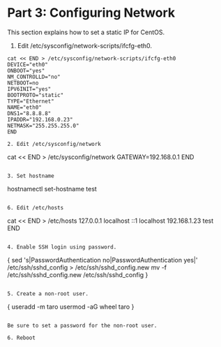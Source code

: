 # Part 3: Configuring Network

This section explains how to set a static IP for CentOS.

1. Edit /etc/sysconfig/network-scripts/ifcfg-eth0.

```
cat << END > /etc/sysconfig/network-scripts/ifcfg-eth0
DEVICE="eth0"
ONBOOT="yes"
NM_CONTROLLD="no"
NETBOOT=no
IPV6INIT="yes"
BOOTPROTO="static"
TYPE="Ethernet"
NAME="eth0"
DNS1="8.8.8.8"
IPADDR="192.168.0.23"
NETMASK="255.255.255.0"
END

2. Edit /etc/sysconfig/network

```
cat << END > /etc/sysconfig/network
GATEWAY=192.168.0.1
END
```

3. Set hostname

```
hostnamectl set-hostname test
```

6. Edit /etc/hosts

```
cat << END > /etc/hosts
127.0.0.1	localhost
::1		localhost
192.168.1.23	test
END
```

4. Enable SSH login using password.

```
{
sed 's|PasswordAuthentication no|PasswordAuthentication yes|' /etc/ssh/sshd_config > /etc/ssh/sshd_config.new
mv -f /etc/ssh/sshd_config.new /etc/ssh/sshd_config
}
```

5. Create a non-root user.

```
{
useradd -m taro
usermod -aG wheel taro
}
```

Be sure to set a password for the non-root user.

6. Reboot